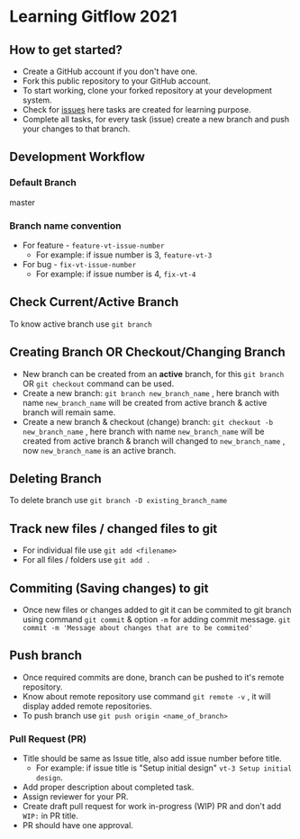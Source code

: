 # Learning Gitflow 2021

## How to get started?

- Create a GitHub account if you don't have one.
- Fork this public repository to your GitHub account.
- To start working, clone your forked repository at your development system.
- Check for [issues](https://github.com/vaity/learning-gitflow-2021/issues) here tasks are created for learning purpose.
- Complete all tasks, for every task (issue) create a new branch and push your changes to that branch.

## Development Workflow

### Default Branch

master

### Branch name convention

- For feature - `feature-vt-issue-number` 
  - For example: if issue number is 3, `feature-vt-3`
- For bug - `fix-vt-issue-number`
  - For example: if issue number is 4, `fix-vt-4`

## Check Current/Active Branch
To know active branch use `git branch`

## Creating Branch OR Checkout/Changing Branch
* New branch can be created from an **active** branch, for this `git branch` OR `git checkout` command can be used.
* Create a new branch: `git branch new_branch_name` , here branch with name `new_branch_name` will be created from active branch & active branch will remain same.
* Create a new branch & checkout (change) branch: `git checkout -b new_branch_name` , here branch with name `new_branch_name`  will be created from active branch & branch will changed to `new_branch_name` , now `new_branch_name` is an active branch. 

## Deleting Branch
To delete branch use `git branch -D existing_branch_name`

## Track new files / changed files to git
* For individual file use `git add <filename>`
* For all files / folders use `git add .`

## Commiting (Saving changes) to git
* Once new files or changes added to git it can be commited to git branch using command `git commit` & option `-m` for adding commit message. `git commit -m 'Message about changes that are to be commited'`

## Push branch
* Once required commits are done, branch can be pushed to it's remote repository.
* Know about remote repository use command `git remote -v` , it will display added remote repositories.
* To push branch use `git push origin <name_of_branch>`

### Pull Request (PR)
- Title should be same as Issue title, also add issue number before title. 
  - For example: if issue title is "Setup initial design" `vt-3 Setup initial design`.
- Add proper description about completed task.
- Assign reviewer for your PR.
- Create draft pull request for work in-progress (WIP) PR and don't add `WIP:` in PR title.
- PR should have one approval.

